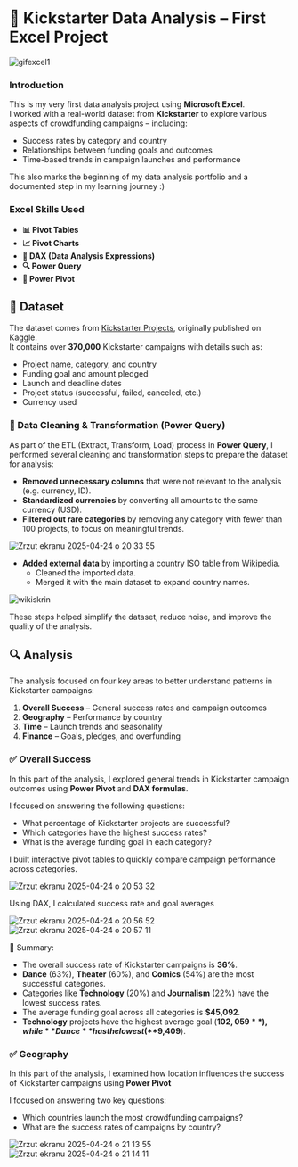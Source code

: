 # 🎯 Kickstarter Data Analysis – First Excel Project

![gifexcel1](https://github.com/user-attachments/assets/a6afa697-e3b6-4abc-bfb2-b4a0aa594bdc)


### Introduction
This is my very first data analysis project using **Microsoft Excel**.  
I worked with a real-world dataset from **Kickstarter** to explore various aspects of crowdfunding campaigns – including:

- Success rates by category and country  
- Relationships between funding goals and outcomes  
- Time-based trends in campaign launches and performance  

This also marks the beginning of my data analysis portfolio and a documented step in my learning journey :)

### Excel Skills Used
- **📊 Pivot Tables**
- **📈 Pivot Charts**
- **🧮 DAX (Data Analysis Expressions)**
- **🔍 Power Query**
- **💪 Power Pivot**

## 📁 Dataset

The dataset comes from [Kickstarter Projects](https://www.kaggle.com/datasets/kemical/kickstarter-projects), originally published on Kaggle.  
It contains over **370,000** Kickstarter campaigns with details such as:

- Project name, category, and country
- Funding goal and amount pledged
- Launch and deadline dates
- Project status (successful, failed, canceled, etc.)
- Currency used

### 🔄 Data Cleaning & Transformation (Power Query)

As part of the ETL (Extract, Transform, Load) process in **Power Query**, I performed several cleaning and transformation steps to prepare the dataset for analysis:

- **Removed unnecessary columns** that were not relevant to the analysis (e.g. currency, ID).
- **Standardized currencies** by converting all amounts to the same currency (USD).
- **Filtered out rare categories** by removing any category with fewer than 100 projects, to focus on meaningful trends.

![Zrzut ekranu 2025-04-24 o 20 33 55](https://github.com/user-attachments/assets/dc050dd6-178f-4e0a-9890-97d0a99cdd75)

- **Added external data** by importing a country ISO table from Wikipedia.
    - Cleaned the imported data.
    - Merged it with the main dataset to expand country names.

![wikiskrin](https://github.com/user-attachments/assets/715b0a89-3540-49c5-91dc-7743f3389cd3)

These steps helped simplify the dataset, reduce noise, and improve the quality of the analysis.

## 🔍 Analysis

The analysis focused on four key areas to better understand patterns in Kickstarter campaigns:

1. **Overall Success** – General success rates and campaign outcomes  
2. **Geography** – Performance by country  
3. **Time** – Launch trends and seasonality  
4. **Finance** – Goals, pledges, and overfunding  

### ✅ Overall Success

In this part of the analysis, I explored general trends in Kickstarter campaign outcomes using **Power Pivot** and **DAX formulas**.

I focused on answering the following questions:

- What percentage of Kickstarter projects are successful?
- Which categories have the highest success rates?
- What is the average funding goal in each category?

I built interactive pivot tables to quickly compare campaign performance across categories.

![Zrzut ekranu 2025-04-24 o 20 53 32](https://github.com/user-attachments/assets/a1c2117e-a7d3-4fef-acfe-4a73a57f80c1)


Using DAX, I calculated success rate  and goal averages

![Zrzut ekranu 2025-04-24 o 20 56 52](https://github.com/user-attachments/assets/c7e26841-6b56-49b8-9d66-16c5e0b1720b)
![Zrzut ekranu 2025-04-24 o 20 57 11](https://github.com/user-attachments/assets/b254887f-b0a9-4e79-ab79-7d78580b37c2)


🟰 Summary:
- The overall success rate of Kickstarter campaigns is **36%**.
- **Dance** (63%), **Theater** (60%), and **Comics** (54%) are the most successful categories.
- Categories like **Technology** (20%) and **Journalism** (22%) have the lowest success rates.
- The average funding goal across all categories is **$45,092**.
- **Technology** projects have the highest average goal (**$102,059**), while **Dance** has the lowest (**$9,409**).

### ✅ Geography

In this part of the analysis, I examined how location influences the success of Kickstarter campaigns using **Power Pivot**

I focused on answering two key questions:

- Which countries launch the most crowdfunding campaigns?
- What are the success rates of campaigns by country?


![Zrzut ekranu 2025-04-24 o 21 13 55](https://github.com/user-attachments/assets/899cfbab-b08a-4b91-964f-53ca2ef4cffc)     ![Zrzut ekranu 2025-04-24 o 21 14 11](https://github.com/user-attachments/assets/75655daa-f546-40a4-86c3-8a6799cd3a64)













